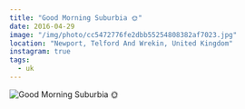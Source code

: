 ```yaml
---
title: "Good Morning Suburbia 🌞"
date: 2016-04-29
image: "/img/photo/cc5472776fe2dbb55254808382af7023.jpg"
location: "Newport, Telford And Wrekin, United Kingdom"
instagram: true
tags:
  - uk
---
```


![Good Morning Suburbia 🌞](/img/photo/cc5472776fe2dbb55254808382af7023.jpg)
